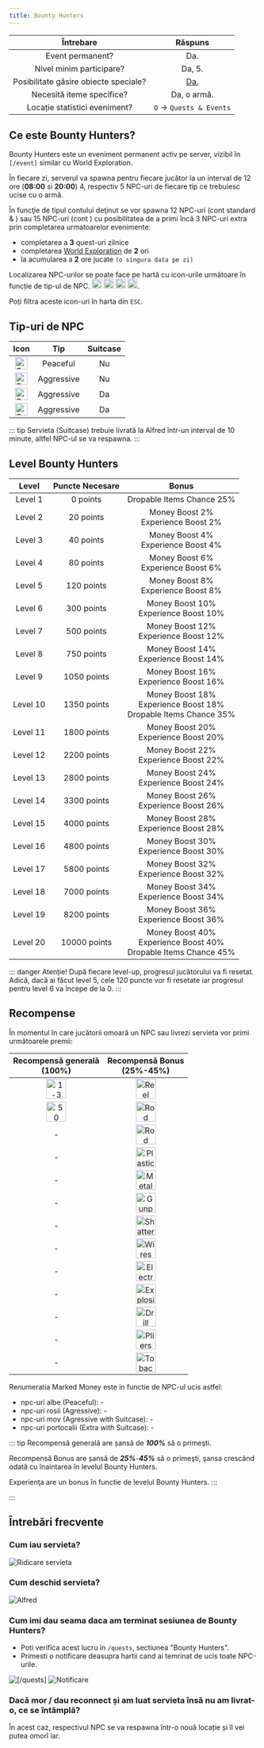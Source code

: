```yaml
---
title: Bounty Hunters
---
```


| Întrebare | Răspuns |
| :-----------: | :-----------: |
| Event permanent? | Da. |
| Nivel minim participare? | Da, 5. |
| Posibilitate găsire obiecte speciale? | [Da.](#recompense) |
| Necesită iteme specifice? | Da, o armă. |
| Locație statistici eveniment? | `O` -> `Quests & Events` |

## Ce este Bounty Hunters?

Bounty Hunters este un eveniment permanent activ pe server, vizibil în `[/event]` similar cu World Exploration. 

În fiecare zi, serverul va spawna pentru fiecare jucător la un interval de 12 ore (**08:00** si **20:00**) 4, respectiv 5 NPC-uri de fiecare tip ce trebuiesc ucise cu o armă. 

În funcţie de tipul contului deţinut se vor spawna 12 NPC-uri (cont standard & <PremiumSubscription type='gold' />) sau 15 NPC-uri (cont <PremiumSubscription type='platinum' />) cu posibilitatea de a primi încă 3 NPC-uri extra prin completarea urmatoarelor evenimente:
- completarea a **3** quest-uri zilnice
- completarea [World Exploration](./world-exploration) de **2** ori
- la acumularea a **2** ore jucate `(o singura data pe zi)`

Localizarea NPC-urilor se poate face pe hartă cu icon-urile următoare în funcție de tip-ul de NPC. <Image src="https://i.imgur.com/Zth52yd.png" alt="Bounty Hunters1" width="20" /> <Image src="https://i.imgur.com/sLS8U9O.png" alt="Bounty Hunters2" width="20" /> <Image src="https://i.imgur.com/mu84IxQ.png" alt="Bounty Hunters3" width="20" /> <Image src="https://i.imgur.com/L1fVDxH.png" alt="Bounty Hunters4" width="20" />.

Poți filtra aceste icon-uri în harta din `ESC`. 

## Tip-uri de NPC

| Icon | Tip | Suitcase |
| :-: | :-: | :---: |
| <Image src="https://i.imgur.com/Zth52yd.png" alt="Bounty Hunters1" width="25" /> | Peaceful | Nu |
| <Image src="https://i.imgur.com/sLS8U9O.png" alt="Bounty Hunters2" width="25" /> | Aggressive | Nu |
| <Image src="https://i.imgur.com/mu84IxQ.png" alt="Bounty Hunters3" width="25" /> | Aggressive | Da |
| <Image src="https://i.imgur.com/L1fVDxH.png" alt="Bounty Hunters4" width="25" /> | Aggressive | Da |

::: tip
Servieta (Suitcase) trebuie livrată la Alfred într-un interval de 10 minute, altfel NPC-ul se va respawna.
:::

## Level Bounty Hunters

| Level | Puncte Necesare | Bonus |
| :--: | :-: | :-----: |
| Level 1 | 0 points | Dropable Items Chance 25% |
| Level 2 | 20 points | Money Boost 2%<br> Experience Boost 2% |
| Level 3 | 40 points | Money Boost 4%<br> Experience Boost 4% |
| Level 4 | 80 points | Money Boost 6%<br> Experience Boost 6% |
| Level 5 | 120 points | Money Boost 8%<br> Experience Boost 8% |
| Level 6 | 300 points | Money Boost 10%<br> Experience Boost 10% |
| Level 7 | 500 points | Money Boost 12%<br> Experience Boost 12% |
| Level 8 | 750 points | Money Boost 14%<br> Experience Boost 14% |
| Level 9 | 1050 points | Money Boost 16%<br> Experience Boost 16% |
| Level 10 | 1350 points | Money Boost 18%<br> Experience Boost 18%<br> Dropable Items Chance 35% |
| Level 11 | 1800 points | Money Boost 20%<br> Experience Boost 20% |
| Level 12 | 2200 points | Money Boost 22%<br> Experience Boost 22% |
| Level 13 | 2800 points | Money Boost 24%<br> Experience Boost 24% |
| Level 14 | 3300 points | Money Boost 26%<br> Experience Boost 26% |
| Level 15 | 4000 points | Money Boost 28%<br> Experience Boost 28% |
| Level 16 | 4800 points | Money Boost 30%<br> Experience Boost 30% |
| Level 17 | 5800 points | Money Boost 32%<br> Experience Boost 32% |
| Level 18 | 7000 points | Money Boost 34%<br> Experience Boost 34% |
| Level 19 | 8200 points | Money Boost 36%<br> Experience Boost 36% |
| Level 20 | 10000 points | Money Boost 40%<br> Experience Boost 40%<br> Dropable Items Chance 45% |

::: danger Atenție! 
 După fiecare level-up, progresul jucătorului va fi resetat. Adică, dacă ai făcut level 5, cele 120 puncte vor fi resetate iar progresul pentru level 6 va începe de la 0.
:::

## Recompense

În momentul în care jucătorii omoară un NPC sau livrezi servieta vor primi următoarele premii:

| Recompensă generală<br> (100%) | Recompensă Bonus<br> (25%-45%) |
| :---------: | :----------: |
| <Image src="https://i.imgur.com/cweJ0Uz.png" alt="1-3 Street Points " width="40" label="1-3 Street Points" /> |  <Image src="https://i.imgur.com/mF8EOhE.png" alt="Reel Rod" width="40" label="Reel Rod" /> |
| <Image src="https://i.imgur.com/5C5TPR8.png" alt="50 Experience" width="40" label="50 Experience" /> | <Image src="https://i.imgur.com/IF3BKBI.png" alt="Rod Grip" width="40" label="Rod Grip" /> |
| <MarkedMoney :amount="800" /> - <MarkedMoney :amount="1_600" /> | <Image src="https://i.imgur.com/Wnnlxz8.png" alt="Rod Guide" width="40" label="Rod Guide" /> | 
| - | <Image src="https://i.imgur.com/fyaexmI.png" alt="Plastic" width="40" label="Plastic" /> |
| - | <Image src="https://i.imgur.com/wy3nrJG.png" alt="Metal Bar" width="40" label="Metal Bar" /> |
| - | <Image src="https://i.imgur.com/Ub9vSWq.png" alt="Gunpowder" width="40" label="Gunpowder" /> |
| - | <Image src="https://i.imgur.com/hUMaLGq.png" alt="Shattered Glass" width="40" label="Shattered Glass" /> |
| - | <Image src="https://i.imgur.com/C6Pj7yU.png" alt="Wires" width="40" label="Wires" /> |
| - | <Image src="https://i.imgur.com/hMMK1SU.png" alt="Electronic keyboard" width="40" label="Electronic keyboard" /> | 
| - | <Image src="https://i.imgur.com/BijpevO.png" alt="Explosive" width="40" label="Explosive" /> | 
| - | <Image src="https://i.imgur.com/oXVperm.png" alt="Drill" width="40" label="Drill" /> |
| - | <Image src="https://i.imgur.com/pbD84wd.png" alt="Pliers" width="40" label="Pliers" /> |
| - | <Image src="https://ucp.liberty.mp/assets/images/inventory/drugs/tobacco_seeds.png" alt="Tobacco Seeds" width="40" label="Tobacco Seeds" /> |  

Renumeratia Marked Money este in functie de NPC-ul ucis astfel:
- npc-uri albe (Peaceful): <MarkedMoney :amount="800" /> - <MarkedMoney :amount="1_100" />
- npc-uri rosii (Agressive): <MarkedMoney :amount="900" /> - <MarkedMoney :amount="1_100" /> 
- npc-uri mov (Agressive with Suitcase): <MarkedMoney :amount="1_100" /> - <MarkedMoney :amount="1_300" />
- npc-uri portocalii (Extra with Suitcase): <MarkedMoney :amount="1_300" /> - <MarkedMoney :amount="1_600" />

::: tip 
Recompensă generală are șansă de _**100%**_ să o primeşti.

Recompensă Bonus are șansă de _**25%**_-_**45%**_ să o primeşti, şansa crescând odată cu înaintarea în levelul Bounty Hunters.

Experienţa are un bonus în functie de levelul Bounty Hunters.
:::

:::

## Întrebări frecvente

### Cum iau servieta?

<Image src="https://i.imgur.com/nfUYKSY.gif" alt="Ridicare servieta" />

### Cum deschid servieta?

<Image src="https://i.imgur.com/BPShVcP.gif" alt="Alfred" />

### Cum imi dau seama daca am terminat sesiunea de Bounty Hunters?

- Poti verifica acest lucru in `/quests`, sectiunea "Bounty Hunters".
- Primesti o notificare deasupra hartii cand ai temrinat de ucis toate NPC-urile.

<Image src="https://i.imgur.com/oJBTscm.png" alt="[/quests]" label="[/quests]" />
<Image src="https://i.imgur.com/Lq7G55m.png" alt="Notificare" label="Notificare" />

### Dacă mor / dau reconnect și am luat servieta însă nu am livrat-o, ce se întâmplă?

În acest caz, respectivul NPC se va respawna într-o nouă locație și îl vei putea omorî iar.
